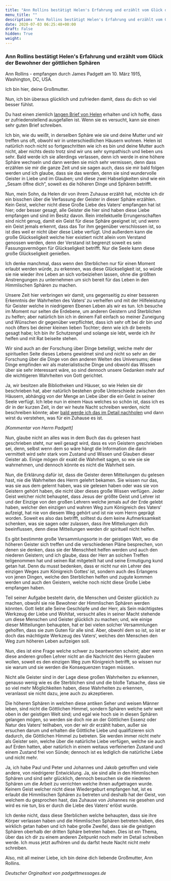 ```yaml
---
title: "Ann Rollins bestätigt Helen's Erfahrung und erzählt vom Glück der Bewohner der göttlichen Sphären"
menu_title: ""
description: "Ann Rollins bestätigt Helen's Erfahrung und erzählt vom Glück der Bewohner der göttlichen Sphären"
date: 2020-07-03 06:25:48+00:00
draft: False
hidden: True
weight:
---
```

### Ann Rollins bestätigt Helen's Erfahrung und erzählt vom Glück der Bewohner der göttlichen Sphären

Ann Rollins - empfangen durch James Padgett am 10. März 1915, Washington, DC, USA.

Ich bin hier, deine Großmutter.

Nun, ich bin überaus glücklich und zufrieden damit, dass du dich so viel besser fühlst.

Du hast einen ziemlich [langen Brief von Helen](/padgett-botschaften/padgett-botschaften-in-reihenfolge-des-datums/padgett-botschaften-1915-januar-august/helen-padgett-beschreibt-ihr-leben-in-den-goettlichen-sphaeren-jep-helen-padgett-10-maerz-1915/) erhalten und ich hoffe, dass er zufriedenstellend ausgefallen ist. Wenn sie es versucht, kann sie einen sehr guten Brief schreiben.

Ich bin, wie du weißt, in derselben Sphäre wie sie und deine Mutter und wir treffen uns oft, obwohl wir in unterschiedlichen Häusern wohnen. Helen ist natürlich noch nicht so fortgeschritten wie ich es bin und deine Mutter auch nicht, aber nichts desto trotz sind wir uns sehr sympathisch und lieben uns sehr. Bald werde ich sie allerdings verlassen, denn ich werde in eine höhere Sphäre wechseln und dann werden sie mich sehr vermissen, denn dass erzählen sie mir die ganze Zeit und sie sagen auch, dass sie mir bald folgen werden und ich glaube, dass sie das werden, denn sie sind wundervolle Geister in Liebe und im Glauben; und diese zwei Habseligkeiten sind wie ein „Sesam öffne dich“, soweit es die höheren Dinge und Sphären betrifft.

Nun, mein Sohn, da Helen dir von ihrem Zuhause erzählt hat, möchte ich dir ein bisschen über die Verfassung der Geister in dieser Sphäre erzählen. Kein Geist, welcher nicht diese Große Liebe des Vaters‘ empfangen hat ist hier; oder besser gesagt, alle Geister die hier sind haben diese Liebe empfangen und sind im Besitz davon. Rein intellektuelle Errungenschaften sind nicht genug, damit ein Geist für diese Sphäre geeignet ist; und wenn ein Geist jemals erkennt, dass das Tor ihm gegenüber verschlossen ist, so ist dies weil er nicht über diese Liebe verfügt. Und außerdem kann die große Glückseligkeit welche hier existiert nicht allein vom Verstand genossen werden, denn der Verstand ist begrenzt soweit es sein Fassungsvermögen für Glückseligkeit betrifft. Nur die Seele kann diese große Glückseligkeit genießen.

Ich denke manchmal, dass wenn den Sterblichen nur für einen Moment erlaubt werden würde, zu erkennen, was diese Glückseligkeit ist, so würde sie nie wieder ihre Leben an sich vorbeiziehen lassen, ohne die größten Anstrengungen zu unternehmen um sich bereit für das Leben in den Himmlischen Sphären zu machen.

Unsere Zeit hier verbringen wir damit, uns gegenseitig zu einer besseren Erkenntnis der Wahrheiten des Vaters‘ zu verhelfen und mit der Hilfeleistung für Geister welche in niedrigeren Ebenen Leben als wir es tun. Ich besuche im Moment nur selten die Erdebene, um anderen Geistern und Sterblichen zu helfen; aber natürlich bin ich in deinem Fall einfach so meiner Zuneigung und Wünschen dir gegenüber verpflichtet, dass ich sehr oft bei dir bin und noch öfters bei deiner kleinen lieben Tochter; denn wie ich dir bereits gesagt habe; Ich bin ihr Schutzengel und solange sie lebt, werde ich ihr helfen und mit Rat beiseite stehen.

Wir sind auch an der Forschung über Dinge beteiligt, welche mehr der spirituellen Seite dieses Lebens gewidmet sind und nicht so sehr an der Forschung über die Dinge von den anderen Welten des Universums; diese Dinge empfinden wir als materialistische Dinge und obwohl das Wissen über sie sehr interessant wäre, so sind dennoch unsere Gedanken mehr auf die wichtigeren Wahrheiten von Gott gerichtet.

Ja, wir besitzen alle Bibliotheken und Häuser, so wie Helen sie dir beschrieben hat, aber natürlich bestehen große Unterschiede zwischen den Häusern, abhängig von der Menge an Liebe über die ein Geist in seiner Seele verfügt. Ich lebe nun in einem Haus welches so schön ist, dass ich es dir in der kurzen Zeit, in der wir heute Nacht schreiben werden, nicht beschreiben könnte; aber [bald werde ich das im Detail nachholen](/padgett-botschaften/padgett-botschaften-in-reihenfolge-des-datums/padgett-botschaften-1915-januar-august/die-grossmutter-von-herrn-padgett-beschreibt-ihre-heimat-in-der-zweiten-goettlichen-himmelssphaere-jep-ann-rollins-27-april-1915/) und dann wirst du verstehen, was für ein Zuhause es ist.

*[Kommentar von Herrn Padgett]*

Nun, glaube nicht an alles was in dem Buch das du gelesen hast geschrieben steht, nur weil gesagt wird, dass es von Geistern geschrieben sei, denn, selbst wenn dem so wäre hängt die Information die darin vermittelt wird sehr stark vom Zustand und Wissen und Glauben dieser Geister ab. Einige mögen dir exakt die Wahrheit sagen, so wie sie sie wahrnehmen, und dennoch könnte es nicht die Wahrheit sein.

Nun, die Erklärung dafür ist, dass die Geister deren Mitteilungen du gelesen hast, nie die Wahrheiten des Herrn gelehrt bekamen. Sie wissen nur das, was sie aus dem gelernt haben, was sie gelesen haben oder was sie von Geistern gehört haben, die nicht über dieses große Wissen verfügen. Jeder Geist welcher nicht behauptet, dass Jesus der größte Geist und Lehrer ist und der Einzige von den großen Lehrern welche jemals auf der Erde gelebt haben, welcher den einzigen und wahren Weg zum Königreich des Vaters‘ aufzeigt, hat nie von diesem Weg gehört und ist nie vom Herrn geprägt worden. Soweit es also das betrifft, solltest du dem keine Aufmerksamkeit schenken, was sie sagen oder zulassen, dass ihre Mitteilungen dich beeinflussen, denn diese Mitteilungen werden dir spirituell nicht helfen.

Es gibt bestimmte große Versammlungsorte in der geistigen Welt, wo die höheren Geister sich treffen und die verschiedenen Pläne besprechen, von denen sie denken, dass sie der Menschheit helfen werden und auch den niederen Geistern; und ich glaube, dass der Herr an solchen Treffen teilgenommen hat und seinen Rat mitgeteilt hat und seine Ermutigung kund getan hat. Denn du musst bedenken, dass er nicht nur ein Lehrer des einzigen Weges zum Königreich Gottes‘ ist, sondern auch des Erlangens von jenen Dingen, welche den Sterblichen helfen und zugute kommen werden und auch den Geistern, welche noch nicht diese Große Liebe empfangen haben.

Teil seiner Aufgabe besteht darin, die Menschen und Geister glücklich zu machen, obwohl sie nie Bewohner der Himmlischen Sphären werden könnten. Gott liebt alle Seine Geschöpfe und der Herr, als Sein mächtigstes Werkzeug der Liebe und Wohltat, versucht alles in seiner Macht stehende um diese Menschen und Geister glücklich zu machen; und, wie einige dieser Mitteilungen behaupten, hat er bei vielen solcher Versammlungen geholfen, dass sie zum Guten für alle sind. Aber, obwohl dem so ist, so ist er doch das mächtigste Werkzeug des Vaters‘, welches den Menschen den Weg zum höheren Leben aufzeigen soll.

Nun, dies ist eine Frage welche schwer zu beantworten scheint; aber wenn diese anderen großen Lehrer nicht an die Nachricht des Herrn glauben wollen, soweit es den einzigen Weg zum Königreich betrifft, so wissen nur sie warum und sie werden die Konsequenzen tragen müssen.

Nicht alle Geister sind in der Lage diese großen Wahrheiten zu erkennen, genauso wenig wie es die Sterblichen sind und die bloße Tatsache, dass sie so viel mehr Möglichkeiten haben, diese Wahrheiten zu erkennen, veranlasst sie nicht dazu, jene auch zu akzeptieren.

Die höheren Sphären in welchen diese antiken Seher und weisen Männer leben, sind nicht die Göttlichen Himmel, sondern Sphären welche sehr weit oben in der geistigen Welt sind; und egal wie hoch sie in diesen Sphären gelangen mögen, so werden sie doch nie an der Göttlichen Essenz oder Natur des Vaters‘ teilhaben, von der wir dir erzählt haben, außer sie ersuchen darum und erhalten die Göttliche Liebe und qualifizieren sich dadurch, die Göttlichen Himmel zu betreten. Sie werden immer nicht mehr als Geister sein, welche über die natürliche Liebe verfügen, welche sie auch auf Erden hatten, aber natürlich in einem weitaus verfeinerten Zustand und einem Zustand frei von Sünde; dennoch ist es lediglich die natürliche Liebe und nicht mehr.

Ja, ich habe Paul und Peter und Johannes und Jakob getroffen und viele andere, von niedrigerer Entwicklung. Ja, sie sind alle in den Himmlischen Sphären und sind sehr glücklich, dennoch besuchen sie die niederen Sphären um die Arbeit zu verrichten welche ihnen aufgetragen wurde. Keinem Geist welcher nicht diese Wiedergeburt empfangen hat, ist es erlaubt die Himmlischen Sphären zu betreten und deshalb hat der Geist, von welchem du gesprochen hast, das Zuhause von Johannes nie gesehen und wird es nie tun, bis er durch die Liebe des Vaters‘ erlöst wurde.

Ich denke nicht, dass diese Sterblichen welche behaupten, dass sie ihre Körper verlassen haben und die Himmlischen Sphären betreten haben, dies wirklich getan haben und ich habe große Zweifel, dass sie die geistigen Sphären oberhalb der dritten Sphäre betreten haben. Dies ist ein Thema, über das ich dir zu einem anderen Zeitpunkt noch mehr im Detail schreiben werde. Ich muss jetzt aufhören und du darfst heute Nacht nicht mehr schreiben.

Also, mit all meiner Liebe, ich bin deine dich liebende Großmutter, Ann Rollins.

*Deutscher Orginaltext von padgettmessages.de*
